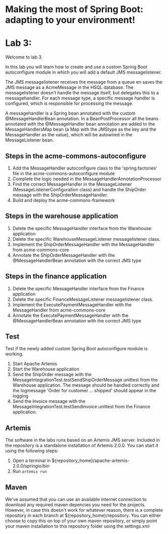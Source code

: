 # Making the most of Spring Boot: adapting to your environment!
# Lab 3:
Welcome to lab 3. 

In this lab you will learn how to create and use a custom Spring Boot autoconfigure module in which you will add a default JMS messagelistener.

The JMS messagelistener receives the message from a queue en saves the JMS message as a AcmeMessage in the HSQL database. The messagelistener doesn't handle the message itself, but delegates this to a messagehandler. For each message type, a specific message handler is configured, which is responsible for processing the message.
 
A messagehandler is a Spring bean annotated with the custom @MessageHandlerBean annotation. In a BeanPostProcessor all the beans annotated with the @MessageHandler bean annotation are added to the MessageHandlersMap bean (a Map with the JMStype as the key and the MessageHandler as the value), which will be autowired in the MessageListener bean. 
 
## Steps in the acme-commons-autoconfigure
1. Add the MessageHandler autoconfigure class to the 'spring.factories' file in the acme-commons-autoconfigure module
2. Complete the logic needed in the MessageHandlerAnnotationProcessor
3. Find the correct MessageHandler in the MessageListener (MessageListenerConfiguration class) and handle the ShipOrder message with the ShipOrderMessageHandler.
4. Build and deploy the acme-commons-framework

## Steps in the warehouse application
1. Delete the specific MessageHandler interface from the Warehouse application
2. Delete the specific WarehouseMessageListener messagelistener class.
3. Implement the ShipOrderMessageHandler with the MessageHandler from acme-commons-core
4. Annotate the ShipOrderMessageHandler with the @MessageHandlerBean annotation with the correct JMS type

## Steps in the finance application
1. Delete the specific MessageHandler interface from the Finance application
2. Delete the specific FinanceMessageListener messagelistener class.
3. Implement the ExecutePaymentMessageHandler with the MessageHandler from acme-commons-core
4. Annotate the ExecutePaymentMessageHandler with the @MessageHandlerBean annotation with the correct JMS type

## Test
 Test if the newly added custom Spring Boot autoconfigure module is working.
1. Start Apache Artemis
2. Start the Warehouse application
3. Send the ShipOrder message with the MessageIntegrationTest.testSendShipOrderMessage unittest from the Warehouse application. The message should be handled correctly and the logmessage 'Order for customer ... shipped' should appear in the logging
4. Send the Invoice message with the MessageIntegrationTest.testSendInvoice unittest from the Finance application.

## Artemis
The software in the labs runs based on an Artemis JMS server. Included in the repository is a standalone installation of Artemis 2.0.0. You can start it using the following steps:

1. Open a terminal in ${repository_home}/apache-artemis-2.0.0/springio/bin
2. Run `artemis run`

## Maven
We've assumed that you can use an available internet connection to download any required maven depencies you need for the projects. However, in case this doesn't work for whatever reason, there is a complete repository in each branch at ${repository_home}/repository. You can either choose to copy this on top of your own maven repository, or simply point your maven installation to this repository folder using the settings.xml
